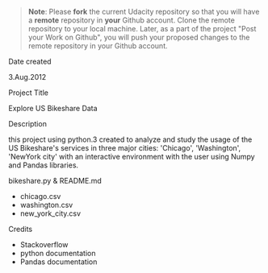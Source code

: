 >**Note**: Please **fork** the current Udacity repository so that you will have a **remote** repository in **your** Github account. Clone the remote repository to your local machine. Later, as a part of the project "Post your Work on Github", you will push your proposed changes to the remote repository in your Github account.

Date created

3.Aug.2012


Project Title

Explore US Bikeshare Data


Description

this project using python.3 created to analyze and study the usage of the US Bikeshare's services in three major cities: 'Chicago', 'Washington', 'NewYork city' with an interactive environment with the user using Numpy and Pandas libraries.



bikeshare.py & README.md
- chicago.csv
- washington.csv
- new_york_city.csv


Credits

- Stackoverflow
- python documentation
- Pandas documentation
